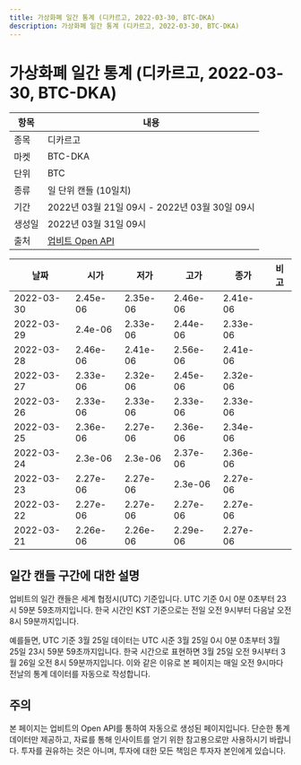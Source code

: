 ```yaml
---
title: 가상화폐 일간 통계 (디카르고, 2022-03-30, BTC-DKA)
description: 가상화폐 일간 통계 (디카르고, 2022-03-30, BTC-DKA)
---
```



가상화폐 일간 통계 (디카르고, 2022-03-30, BTC-DKA)
===

|항목|내용|
|--|--|
|종목|디카르고|
|마켓|BTC-DKA|
|단위|BTC|
|종류|일 단위 캔들 (10일치)|
|기간|2022년 03월 21일 09시 - 2022년 03월 30일 09시|
|생성일|2022년 03월 31일 09시|
|출처|[업비트 Open API](https://docs.upbit.com)|


|날짜|시가|저가|고가|종가|비고|
|--|--|--|--|--|--|
|2022-03-30|2.45e-06|2.35e-06|2.46e-06|2.41e-06|    |
|2022-03-29|2.4e-06|2.33e-06|2.44e-06|2.33e-06|    |
|2022-03-28|2.46e-06|2.41e-06|2.56e-06|2.41e-06|    |
|2022-03-27|2.33e-06|2.32e-06|2.45e-06|2.32e-06|    |
|2022-03-26|2.33e-06|2.33e-06|2.33e-06|2.33e-06|    |
|2022-03-25|2.36e-06|2.27e-06|2.36e-06|2.34e-06|    |
|2022-03-24|2.3e-06|2.3e-06|2.37e-06|2.36e-06|    |
|2022-03-23|2.27e-06|2.27e-06|2.3e-06|2.27e-06|    |
|2022-03-22|2.27e-06|2.27e-06|2.27e-06|2.27e-06|    |
|2022-03-21|2.26e-06|2.26e-06|2.29e-06|2.27e-06|    |


일간 캔들 구간에 대한 설명
---


업비트의 일간 캔들은 세계 협정시(UTC) 기준입니다. 
UTC 기준 0시 0분 0초부터 23시 59분 59초까지입니다. 
한국 시간인 KST 기준으로는 전일 오전 9시부터 다음날 오전 8시 59분까지입니다. 


예를들면, UTC 기준 3월 25일 데이터는 UTC 시준 3월 25일 0시 0분 0초부터 3월 25일 23시 59분 59초까지입니다. 
한국 시간으로 표현하면 3월 25일 오전 9시부터 3월 26일 오전 8시 59분까지입니다. 
이와 같은 이유로 본 페이지는 매일 오전 9시마다 전날의 통계 데이터를 자동으로 작성합니다. 


주의
---


본 페이지는 업비트의 Open API를 통하여 자동으로 생성된 페이지입니다. 
단순한 통계 데이터만 제공하고, 자료를 통해 인사이트를 얻기 위한 참고용으로만 사용하시기 바랍니다. 
투자를 권유하는 것은 아니며, 투자에 대한 모든 책임은 투자자 본인에게 있습니다. 
